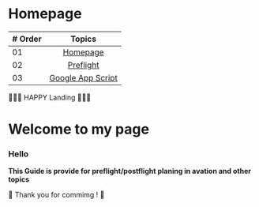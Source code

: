 # Homepage

|   # Order   | Topics                                                    |
|-----------|:-------------------------------------------------------------------------------------------------------------: |
|  01   |  [Homepage](./README.md)      |
|  02   |  [Preflight](./preflight/preflight.md)  |
|  03   |  [Google App Script](./google_app_script/onEdit.md)  |

🧡🧡🧡 HAPPY Landing 🧡🧡🧡
<div align="Left">

  <h1>Welcome to my page</h1>

</div>

<!-- example for link file [Day 2 >>](./preflight/preflight.md) -->

<!-- การใส่รูป ![30DaysOfPython](./images/30DaysOfPython_banner3@2x.png) -->

<!-- ตัวอย่างการทำสารบัญในหน้าเดียวกัน
- [](#-30-days-of-python)
- [📘 ](#-day-1)
  - [Welcome](#welcome)
  - [Introduction](#introduction)
  - [Why Python ?](#why-python-)
-->
  
### Hello
  **This Guide is provide for preflight/postflight planing in avation and other topics**

🎉 Thank you for commimg ! 🎉

